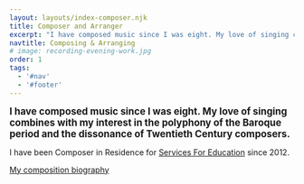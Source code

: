```yaml
---
layout: layouts/index-composer.njk
title: Composer and Arranger
excerpt: "I have composed music since I was eight. My love of singing combines with my interest in the polyphony of the Baroque period and the dissonance of Twentieth Century composers."
navtitle: Composing & Arranging
# image: recording-evening-work.jpg
order: 1
tags:
  - '#nav'
  - '#footer'
---
```


<big><strong>I have composed music since I was eight. My love of singing combines with my interest in the polyphony of the Baroque period and the dissonance of Twentieth Century composers.</strong></big>

I have been Composer in Residence for [Services For Education](https://www.servicesforeducation.co.uk/) since 2012.

<a href="/composer/about/" class="single-meta-item single-meta-forward">My composition biography</a>
